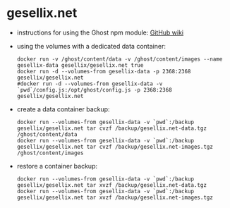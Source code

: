 # gesellix.net

* instructions for using the Ghost npm module: [GitHub wiki](https://github.com/TryGhost/Ghost/wiki/Using-Ghost-as-an-npm-module)

* using the volumes with a dedicated data container:

    ```
    docker run -v /ghost/content/data -v /ghost/content/images --name gesellix-data gesellix/gesellix.net true
    docker run -d --volumes-from gesellix-data -p 2368:2368 gesellix/gesellix.net
    #docker run -d --volumes-from gesellix-data -v `pwd`/config.js:/opt/ghost/config.js -p 2368:2368 gesellix/gesellix.net
    ```
* create a data container backup:

    ```
    docker run --volumes-from gesellix-data -v `pwd`:/backup gesellix/gesellix.net tar cvzf /backup/gesellix.net-data.tgz /ghost/content/data
    docker run --volumes-from gesellix-data -v `pwd`:/backup gesellix/gesellix.net tar cvzf /backup/gesellix.net-images.tgz /ghost/content/images
    ```
* restore a container backup:

    ```
    docker run --volumes-from gesellix-data -v `pwd`:/backup gesellix/gesellix.net tar xvzf /backup/gesellix.net-data.tgz
    docker run --volumes-from gesellix-data -v `pwd`:/backup gesellix/gesellix.net tar xvzf /backup/gesellix.net-images.tgz
    ```
